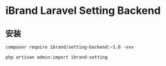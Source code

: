# iBrand Laravel Setting Backend

## 安装

```
composer require ibrand/setting-backend:~1.0 -vvv
```

```
php artisan admin:import ibrand-setting
```
